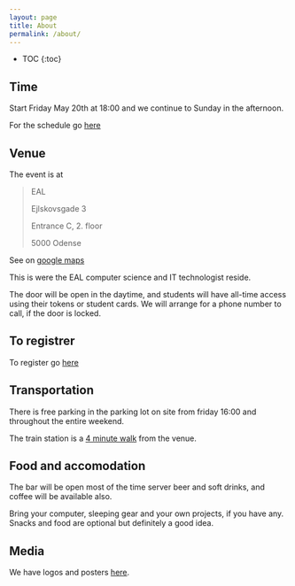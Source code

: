 ```yaml
---
layout: page
title: About
permalink: /about/
---
```


* TOC
{:toc}

Time
------------

Start Friday May 20th at 18:00 and we continue to Sunday in the afternoon.

For the schedule go [here]({{site.baseurl}}/schedule)


Venue
----------

The event is at 

>  EAL
>
>  Ejlskovsgade 3
>
>  Entrance C, 2. floor
>
>  5000 Odense

See on [google maps](https://www.google.dk/maps/place/Ejlskovsgade+3,+5000+Odense/@55.404135,10.3834543,17z/data=!3m1!4b1!4m2!3m1!1s0x464cdffe73bd01b3:0x5730e8ce014d6ff4?hl=da)

This is were the EAL computer science and IT technologist reside.

The door will be open in the daytime, and students will have all-time access using their tokens or student cards. We will arrange for a phone number to call, if the door is locked.


To registrer
---------------

To register go [here](https://www.eventbrite.co.uk/e/eal-hackathon-tickets-25093541458)


Transportation
------------

There is free parking in the parking lot on site from friday 16:00 and throughout the entire weekend.

The train station is a [4 minute walk](https://www.google.dk/maps/dir/Odense+St.,+Odense/Ejlskovsgade+3,+5000+Odense/@55.4027063,10.384527,17z/data=!3m1!4b1!4m13!4m12!1m5!1m1!1s0x464cdffe94c69193:0x55f5ab9b0f2af888!2m2!1d10.3871575!2d55.4012807!1m5!1m1!1s0x464cdffe73bd01b3:0x5730e8ce014d6ff4!2m2!1d10.385643!2d55.404132) from the venue.


Food and accomodation
---------------------

The bar will be open most of the time server beer and soft drinks, and coffee will be available also.

Bring your computer, sleeping gear and your own projects, if you have any. Snacks and food are optional but definitely a good idea.

Media
---------

We have logos and posters [here]({{site.baseurl}}/media).
